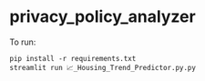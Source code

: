 # privacy_policy_analyzer

To run:

``` shell
pip install -r requirements.txt
streamlit run 📈_Housing_Trend_Predictor.py.py
```


